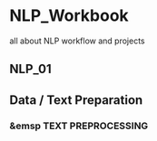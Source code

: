 # NLP_Workbook
all about NLP workflow and projects


## NLP_01
  ## Data / Text Preparation 
   ###  &emsp TEXT PREPROCESSING
 
